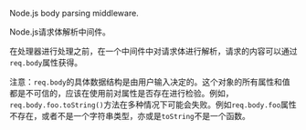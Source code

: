 Node.js body parsing middleware.

Node.js请求体解析中间件。

在处理器进行处理之前，在一个中间件中对请求体进行解析，请求的内容可以通过`req.body`属性获得。

注意：`req.body`的具体数据结构是由用户输入决定的。这个对象的所有属性和值都是不可信的，应该在使用前对属性是否存在进行检验。例如，`req.body.foo.toString()`方法在多种情况下可能会失败。例如`req.body.foo`属性不存在，或者不是一个字符串类型，亦或是`toString`不是一个函数。
